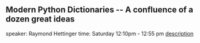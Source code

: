 ## Modern Python Dictionaries -- A confluence of a dozen great ideas

speaker: Raymond Hettinger
time: Saturday 12:10pm - 12:55 pm 
[description](https://us.pycon.org/2017/schedule/presentation/18/)



